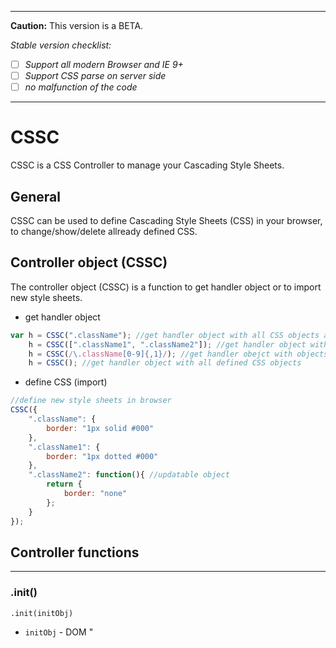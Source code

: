 
---


**Caution:** This version is a BETA.

*Stable version checklist:*
- [ ] *Support all modern Browser and IE 9+*
- [ ] *Support CSS parse on server side*
- [ ] *no malfunction of the code*

---

# CSSC
CSSC is a CSS Controller to manage your Cascading Style Sheets.

## General
CSSC can be used to define Cascading Style Sheets (CSS) in your browser, to change/show/delete allready defined CSS.



## Controller object (CSSC)
The controller object (CSSC) is a function to get handler object or to import new style sheets.

* get handler object
```javascript
var h = CSSC(".className"); //get handler object with all CSS objects are defined as .className
    h = CSSC([".className1", ".className2"]); //get handler object with .className1 and .className2
    h = CSSC(/\.className[0-9]{,1}/); //get handler obejct with objects matched to regular expression
    h = CSSC(); //get handler object with all defined CSS objects
```
* define CSS (import)
```javascript
//define new style sheets in browser
CSSC({
    ".className": {
        border: "1px solid #000"
    },
    ".className1": {
        border: "1px dotted #000"
    },
    ".className2": function(){ //updatable object
        return {
            border: "none"
        };
    }
});
```

## Controller functions

---

### .init()
```
.init(initObj)
```
* `initObj` - DOM "<style>", "<link>" element, an other CSSC object, StyleSheet object or Array containing it.

**`Return value`** - Controller object (CSSC)


**Example**
```javascript
// init all defined CSS rules in 
// '<style id="style-sheet">...</style>' element
CSSC.init(document.getElementById("style-sheet")); 

// init all CSS rules in all 
// '<style>...</style>' elements
CSSC.init(document.querySelectorAll("style")); 
``` 

---

### .import()
```
.import(importObj)
```
* `importObj` - an object with style sheets

**`Return value`** - Controller object (CSSC)


**Example**
```javascript
var importObj = {
    body: {
        margin: 1
    },
    p: {
        width: 500,
        margin: "auto",
        "span.first": { // generate CSS rule "p span.first"
            "font-size": 25
        },
        "@media screen and (max-width: 500px)": { // generate media rule with "p" rule
            width: "100%"
        }
    },
    ".updatable": function(){ // generate updatable class
        return {
            'font-size': 10 + (Math.random() * 10),
        };
    }
};

CSSC.import(importObj); //alternativly can be used simply CSSC(importObj);
``` 

---

### .update()
```
.update([selector])
```
* *`selector` \[optional\]* - a selector as String or RegEx or Array of Strings

**`Return value`** - Controller object (CSSC)


**Example**
```javascript
CSSC.update(); // update all CSS rules which were defined through functions
// or
CSSC.update(".updatable"); // update CSS rule .updatable when it was defined through function
``` 

---

### .export()
```
.export([exportType])
```
* *`exportType` \[optional\]* - String with export type (default: "object")
    * *`"css"` - export as CSS String*
    * *`"min"` - export as minified CSS String* 
    * *`"obj"` - export as JS-Object*
    * *`"arr"` - export as array*
    * *`"object"` - the same as "obj"*
    * *`"objNMD"` - export as not multidimensional object*
    * *`"array"` - the same as "arr"*

**`Return value`** - Mixed


**Example**
```javascript
CSSC({
    body: {
        margin: 1
    },
    p: {
        width: 500,
        margin: "auto",
        "span.first": { // generate CSS rule "p span.first"
            "font-size": 25
        },
        "@media screen and (max-width: 500px)": { // generate media rule with "p" rule
            width: "100%"
        }
    },
    ".updatable": function(){ // generate updatable class
        return {
            'font-size': 10 + (Math.random() * 10),
        };
    }
});

var exportObject = CSSC.export(); // or CSSC.export("obj") or CSSC.export("object")
console.log(JSON.stringify(exportObject, true, 4));
/*
{
    "body": {
        "margin": "1px"
    },
    "p": {
        "width": "500px",
        "margin": "auto",
        "span.first": {
            "font-size": "25px"
        },
        "@media screen and (max-width: 500px)": {
            "width": "100%"
        }
    },
    ".updatable": {
        "font-size": "18.34px"
    }
}
*/

exportObject = CSSC.export("css");
console.log(exportObject);
/*
body {
  margin: 1px;
}
p {
  width: 500px;
  margin: auto;
}
p span.first {
  font-size: 25px;
}
@media screen and (max-width: 500px) {
  p {
    width: 100%;
  }
}
.updatable {
  font-size: 18.34px;
}
*/

exportObject = CSSC.export("min");
console.log(exportObject);
/*
body{margin:1px;}p{width:500px;margin:auto;}p span.first{font-size:25px;}@media screen and (max-width:500px){p{width:100%;}}.updatable{font-size:18.34px;}
*/

exportObject = CSSC.export("objNMD");
console.log(JSON.stringify(exportObject, true, 4));
/*
{
    "body": {
        "margin": "1px"
    },
    "p": {
        "width": "500px",
        "margin": "auto"
    },
    "p span.first": {
        "font-size": "25px"
    },
    "@media screen and (max-width: 500px)": {
        "p": {
            "width": "100%"
        }
    },
    ".updatable": {
        "font-size": "18.34px"
    }
}
*/

exportObject = CSSC.export("array");
console.log(JSON.stringify(exportObject, true, 4));
/*
[
    {
        "body": {
            "margin": "1px"
        }
    },
    {
        "p": {
            "width": "500px",
            "margin": "auto"
        }
    },
    {
        "p span.first": {
            "font-size": "25px"
        }
    },
    {
        "@media screen and (max-width: 500px)": [
            {
                "p": {
                    "width": "100%"
                }
            }
        ]
    },
    {
        ".updatable": {
            "font-size": "18.34px"
        }
    }
]
*/
``` 

---

### .parse()
```
.parse([min])
```
* *`min` \[optional\]* - Boolean, if true return a minified CSS (default: false)

**`Return value`** - String with CSS


**Example**
```javascript
/*
this method returns the same result as .export("css") or .export("min");
*/

exportObject = CSSC.parse(); // or .parse(false)
console.log(exportObject);
/*
body {
  margin: 1px;
}
p {
  width: 500px;
  margin: auto;
}
p span.first {
  font-size: 25px;
}
@media screen and (max-width: 500px) {
  p {
    width: 100%;
  }
}
.updatable {
  font-size: 18.34px;
}
*/

exportObject = CSSC.parse(true);
console.log(exportObject);
/*
body{margin:1px;}p{width:500px;margin:auto;}p span.first{font-size:25px;}@media screen and (max-width:500px){p{width:100%;}}.updatable{font-size:18.34px;}
*/
```

---

### .new()
```
.new()
```
**`Return value`** - New Controller object (CSSC)


**Example**
```javascript
var newCSSC = CSSC.new();
newCSSC({
    ".myClass": {
        "margin-top": 10
    }
});
```

---

### .conf()
**conf** is a method to set or get configurations.
```
.conf([conf[, value]])
```
* *`conf` \[optional\]* - An object with key-value pair to set, Array of Strings to get or key as String to set/get
* *`value` \[optional\]* - if conf a String becomes value to set

**`Return value`** - Mixed -> Controller object (CSSC) if set or object key-value pair or configuration value


**Example**
```javascript
CSSC.conf({ // set as object
    style_id: "my-style-sheets", // [String]  Document element ID 
    view_err: true,              // [Boolean] Show errors in console
    parse_tab_len: 4             // [Integer] Length of space characters by export
});

CSSC.conf("style_id", "cssc-sheet");      // set with key String
CSSC.conf("style_id");                    // get with key String 
CSSC.conf(["style_id", "parse_tab_len"]); // get with Array of strings, return an object as key-value pair
CSSC.conf();                              // get all defined configurations
```

---

### .vars()
**vars** is a method to set or get variables. If you need to use variable keys, you can use this method.
```
.vars([var[, value]])
```
* *`var` \[optional\]* - An object with key-value pair to set, Array of Strings to get or key as String to set/get
* *`value` \[optional\]* - if conf a String becomes value to set

**`Return value`** - Mixed -> Controller object (CSSC) if set or object key-value pair or variable value


**Example**
```javascript
//The principle of set and get vars is the same as with conf method.

CSSC.vars({
    T: "-top", // use String / Integer / Float
    R: "-right",
    B: "-bottom",
    L: "-left",
    box: { // use Objects or Arrays
        m: "margin",
        p: "padding"
    },
    media: function(a, b) // use Functions
    {
        return "@media "+a+" and (max-width: "+b+"px)";
    },
    MT: "$box.m$T", // use vars in vars
});


// begin the var with "$" character
CSSC({
    body: {
        "$box.m": 10,
        "$box.p$T": 15,
        "$media(screen, 500)": {
            "$box.m$B": 20,
            $MT: 25
        }
    }
});

console.log(CSSC.parse());
/*
body {
  margin: 10px;
  padding-top: 15px;
}
@media screen and (max-width: 500px) {
  body {
    margin-bottom: 20px;
    margin-top: 25px;
  }
}
*/
```

---

### .parseVars()
this method is a helper function, can be used to test your vars.
```
.parseVars(text[, vars])
```
* `text` - A String, the text to parse
* *`vars` \[optional\]* - An object with variables as key-value pair

**`Return value`** - Parsed string 


**Example**
```javascript
CSSC.vars({
    myVar: "my variable text",
});

var val = CSSC.parseVars("this is $myVar");
console.log(val);
/*
this is my variable text
*/

var val = CSSC.parseVars("this is $myVar", {myVar: "my temporarily overwritten text"});
console.log(val);
/*
this is my temporarily overwritten text
*/
```

---

### .cssFromObj()
this method is a helper function, can be used to parse CSS from simple object
```
.cssFromObj(obj[, min[, tabLen]])
```
* `obj` - A simple object to parse
* *`min` \[optional\]* - a Boolean if the value true, return value is a minified CSS String (default: false)
* *`tabLen` \[optional\]* - a Integer to define the lenth of tab (default: 2)

**`Return value`** - Parsed string 


**Example**
```javascript
var cssString = CSSC.cssFromObj({body:{margin: "20px"}});
console.log(cssString);
/*
body {
  margin: 20px;
}
*/

cssString = CSSC.cssFromObj({body:{margin: "20px"}}, true);
console.log(cssString);
/*
body{margin:20px;}
*/

cssString = CSSC.cssFromObj({body:{margin: "20px"}}, false, 8);
console.log(cssString);
/*
body {
        margin: 20px;
}
*/
```

---

### .objFromCss()
this method is a helper function, can be used to generate an object from a css string.
```
.objFromCss(css)
```
* `css` - A CSS String

**`Return value`** - Generated object


**Example**
```javascript
var cssObj = CSSC.objFromCss("body{margin:20px;}");
console.log(JSON.stringify(cssObj, true, 4));
/*
{
    "margin": "20px"
}
*/
```
